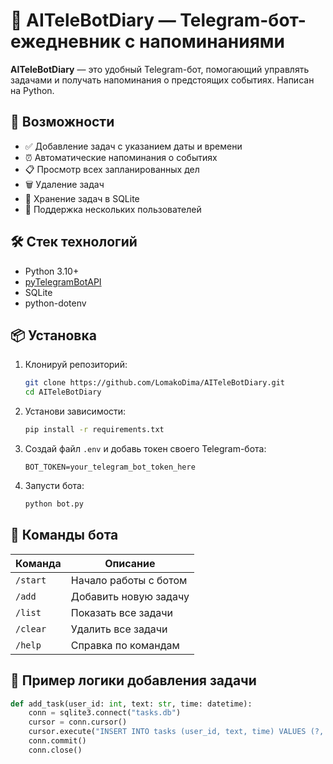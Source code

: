 # 📝 AITeleBotDiary — Telegram-бот-ежедневник с напоминаниями

**AITeleBotDiary** — это удобный Telegram-бот, помогающий управлять задачами и получать напоминания о предстоящих событиях. Написан на Python.

## 🚀 Возможности

- ✅ Добавление задач с указанием даты и времени
- ⏰ Автоматические напоминания о событиях
- 📋 Просмотр всех запланированных дел
- 🗑 Удаление задач
- 💾 Хранение задач в SQLite
- 👥 Поддержка нескольких пользователей

## 🛠 Стек технологий

- Python 3.10+
- [pyTelegramBotAPI](https://github.com/eternnoir/pyTelegramBotAPI)
- SQLite
- python-dotenv

## 📦 Установка

1. Клонируй репозиторий:

    ```bash
    git clone https://github.com/LomakoDima/AITeleBotDiary.git
    cd AITeleBotDiary
    ```

2. Установи зависимости:

    ```bash
    pip install -r requirements.txt
    ```

3. Создай файл `.env` и добавь токен своего Telegram-бота:

    ```env
    BOT_TOKEN=your_telegram_bot_token_here
    ```

4. Запусти бота:

    ```bash
    python bot.py
    ```

## 💬 Команды бота

| Команда      | Описание                      |
|--------------|-------------------------------|
| `/start`     | Начало работы с ботом         |
| `/add`       | Добавить новую задачу         |
| `/list`      | Показать все задачи           |
| `/clear`     | Удалить все задачи            |
| `/help`      | Справка по командам           |

## 🧠 Пример логики добавления задачи

```python
def add_task(user_id: int, text: str, time: datetime):
    conn = sqlite3.connect("tasks.db")
    cursor = conn.cursor()
    cursor.execute("INSERT INTO tasks (user_id, text, time) VALUES (?, ?, ?)", (user_id, text, time))
    conn.commit()
    conn.close()
